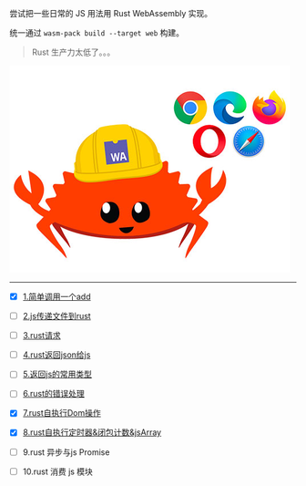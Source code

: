 尝试把一些日常的 JS 用法用 Rust WebAssembly 实现。

统一通过 `wasm-pack build --target web` 构建。

> Rust 生产力太低了。。。

![](logo.jpg)

---

- [x] [1.简单调用一个add](./1.简单调用一个add)
- [ ] [2.js传递文件到rust](./2.js传递文件到rust)
- [ ] [3.rust请求](./3.rust请求)
- [ ] [4.rust返回json给js](./4.rust返回json给js)
- [ ] [5.返回js的常用类型](./5.返回js的常用类型)
- [ ] [6.rust的错误处理](./6.rust的错误处理)
- [x] [7.rust自执行Dom操作](./7.rust自执行Dom操作)
- [x] [8.rust自执行定时器&闭包计数&jsArray](./8.rust自执行定时器&闭包计数&jsArray)
- [ ] 9.rust 异步与js Promise
- [ ] 10.rust 消费 js 模块

